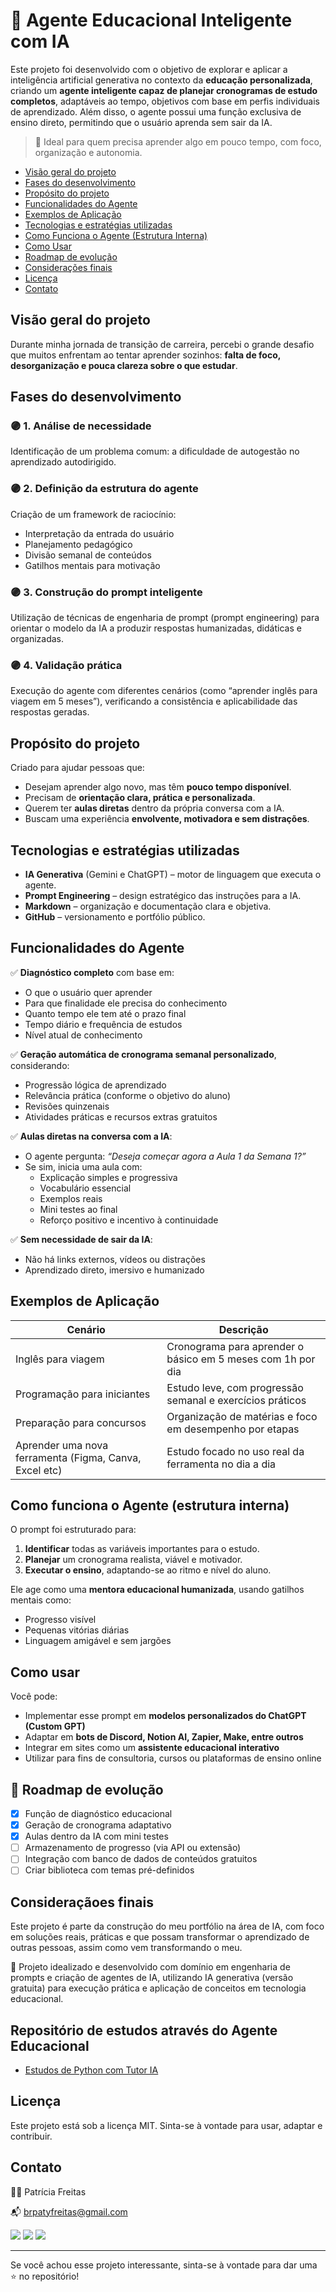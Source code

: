 # 👾 Agente Educacional Inteligente com IA 

Este projeto foi desenvolvido com o objetivo de explorar e aplicar a inteligência artificial generativa no contexto da **educação personalizada**, criando um **agente inteligente capaz de planejar cronogramas de estudo completos**, adaptáveis ao tempo, objetivos com base em perfis individuais de aprendizado. Além disso, o agente possui uma função exclusiva de ensino direto, permitindo que o usuário aprenda sem sair da IA.

> 🎯 Ideal para quem precisa aprender algo em pouco tempo, com foco, organização e autonomia.

- [Visão geral do projeto](#visão-geral-do-projeto)
- [Fases do desenvolvimento](#fases-do-desenvolvimento)
- [Propósito do projeto](#propósito-do-projeto)
- [Funcionalidades do Agente](#funcionalidades-do-agente)
- [Exemplos de Aplicação](#exemplos-de-aplicação)
- [Tecnologias e estratégias utilizadas](#tecnologias-e-estratégias-utilizadas)
- [Como Funciona o Agente (Estrutura Interna)](#como-funciona-o-agente-estrutura-interna)
- [Como Usar](#como-usar)
- [Roadmap de evolução](#-roadmap-de-evolução)
- [Considerações finais](#consideraçãoes-finais)
- [Licença](#-licença)
- [Contato](#contato)


## Visão geral do projeto

Durante minha jornada de transição de carreira, percebi o grande desafio que muitos enfrentam ao tentar aprender sozinhos: **falta de foco, desorganização e pouca clareza sobre o que estudar**.

##  Fases do desenvolvimento

### 🟣 1. **Análise de necessidade**
Identificação de um problema comum: a dificuldade de autogestão no aprendizado autodirigido.

### 🟣 2. **Definição da estrutura do agente**
Criação de um framework de raciocínio:
- Interpretação da entrada do usuário
- Planejamento pedagógico
- Divisão semanal de conteúdos
- Gatilhos mentais para motivação

### 🟣 3. **Construção do prompt inteligente**
Utilização de técnicas de engenharia de prompt (prompt engineering) para orientar o modelo da IA a produzir respostas humanizadas, didáticas e organizadas.

### 🟣 4. **Validação prática**
Execução do agente com diferentes cenários (como “aprender inglês para viagem em 5 meses”), verificando a consistência e aplicabilidade das respostas geradas.

## Propósito do projeto

Criado para ajudar pessoas que:
- Desejam aprender algo novo, mas têm **pouco tempo disponível**.
- Precisam de **orientação clara, prática e personalizada**.
- Querem ter **aulas diretas** dentro da própria conversa com a IA.
- Buscam uma experiência **envolvente, motivadora e sem distrações**.

## Tecnologias e estratégias utilizadas

- **IA Generativa** (Gemini e ChatGPT) – motor de linguagem que executa o agente.
- **Prompt Engineering** – design estratégico das instruções para a IA.
- **Markdown** – organização e documentação clara e objetiva.
- **GitHub** – versionamento e portfólio público.


## Funcionalidades do Agente

✅ **Diagnóstico completo** com base em:
- O que o usuário quer aprender
- Para que finalidade ele precisa do conhecimento
- Quanto tempo ele tem até o prazo final
- Tempo diário e frequência de estudos
- Nível atual de conhecimento

✅ **Geração automática de cronograma semanal personalizado**, considerando:
- Progressão lógica de aprendizado
- Relevância prática (conforme o objetivo do aluno)
- Revisões quinzenais
- Atividades práticas e recursos extras gratuitos

✅ **Aulas diretas na conversa com a IA**:
- O agente pergunta: _“Deseja começar agora a Aula 1 da Semana 1?”_
- Se sim, inicia uma aula com:
  - Explicação simples e progressiva
  - Vocabulário essencial
  - Exemplos reais
  - Mini testes ao final
  - Reforço positivo e incentivo à continuidade

✅ **Sem necessidade de sair da IA**:
- Não há links externos, vídeos ou distrações
- Aprendizado direto, imersivo e humanizado


## Exemplos de Aplicação

| Cenário | Descrição |
|--------|-----------|
| Inglês para viagem | Cronograma para aprender o básico em 5 meses com 1h por dia |
| Programação para iniciantes | Estudo leve, com progressão semanal e exercícios práticos |
| Preparação para concursos | Organização de matérias e foco em desempenho por etapas |
| Aprender uma nova ferramenta (Figma, Canva, Excel etc) | Estudo focado no uso real da ferramenta no dia a dia |


## Como funciona o Agente (estrutura interna)

O prompt foi estruturado para:

1. **Identificar** todas as variáveis importantes para o estudo.
2. **Planejar** um cronograma realista, viável e motivador.
3. **Executar o ensino**, adaptando-se ao ritmo e nível do aluno.

Ele age como uma **mentora educacional humanizada**, usando gatilhos mentais como:
- Progresso visível
- Pequenas vitórias diárias
- Linguagem amigável e sem jargões


## Como usar

Você pode:
- Implementar esse prompt em **modelos personalizados do ChatGPT (Custom GPT)**
- Adaptar em **bots de Discord, Notion AI, Zapier, Make, entre outros**
- Integrar em sites como um **assistente educacional interativo**
- Utilizar para fins de consultoria, cursos ou plataformas de ensino online


## 🧭 Roadmap de evolução

- [x] Função de diagnóstico educacional
- [x] Geração de cronograma adaptativo
- [x] Aulas dentro da IA com mini testes
- [ ] Armazenamento de progresso (via API ou extensão)
- [ ] Integração com banco de dados de conteúdos gratuitos
- [ ] Criar biblioteca com temas pré-definidos

## Consideraçãoes finais

Este projeto é parte da construção do meu portfólio na área de IA, com foco em soluções reais, práticas e que possam transformar o aprendizado de outras pessoas, assim como vem transformando o meu.

📌 Projeto idealizado e desenvolvido com domínio em engenharia de prompts e criação de agentes de IA, utilizando IA generativa (versão gratuita) para execução prática e aplicação de conceitos em tecnologia educacional.

## Repositório de estudos através do Agente Educacional
* [Estudos de Python com Tutor IA](https://github.com/patyfreitasbr/estudos-python_com-tutor_IA)


## Licença

Este projeto está sob a licença MIT. Sinta-se à vontade para usar, adaptar e contribuir.

## Contato

👩‍💻 Patrícia Freitas

📬 brpatyfreitas@gmail.com
<div>
  <a href="https://www.linkedin.com/in/patyfreitasbr"><img src="https://img.shields.io/badge/LinkedIn-0077B5?style=for-the-badge&logo=linkedin&logoColor=white" target="_blank"></a></>
  <a href="https://www.instagram.com/patyfreitasbr"><img src="https://img.shields.io/badge/Instagram-E4405F?style=for-the-badge&logo=instagram&logoColor=white" target="_blank"></a></>
 <a href="https://www.youtube.com/@patyfreitasbr"><img src="https://img.shields.io/badge/YouTube-FF0000?style=for-the-badge&logo=youtube&logoColor=white" target="_blank"></a></>
</div> 

---

Se você achou esse projeto interessante, sinta-se à vontade para dar uma ⭐ no repositório!

 

